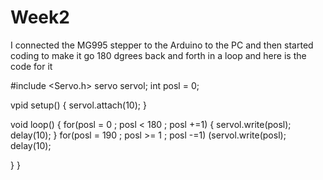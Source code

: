 # Week2
I connected the MG995 stepper to the Arduino to the PC and then started coding
to make it go 180 dgrees back and forth in a loop
and here is the code for it

#include <Servo.h>
servo servol;
int posl = 0;

vpid setup() {
servol.attach(10);
}

void loop()
{
for(posl = 0 ; posl < 180 ; posl +=1)
{
servol.write(posl);
delay(10);
}
for(posl = 190 ; posl >= 1 ; posl -=1)
(servol.write(posl);
delay(10);

}
}
